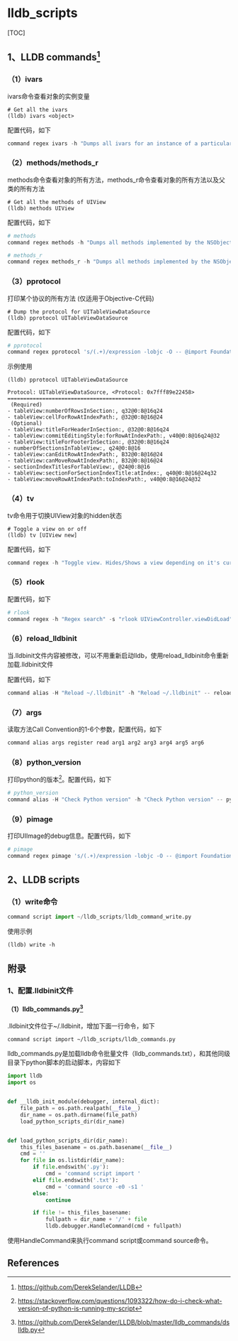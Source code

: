 # lldb_scripts
[TOC]



## 1、LLDB commands[^1]

### （1）ivars

ivars命令查看对象的实例变量

```shell
# Get all the ivars
(lldb) ivars <object>
```

配置代码，如下

```python
command regex ivars -h "Dumps all ivars for an instance of a particular class which inherits from NSObject (iOS, NSObject subclass only)" -s "ivars [UIView new]" -- 's/(.+)/expression -lobjc -O -- [%1 _ivarDescription]/'
```



### （2）methods/methods_r

methods命令查看对象的所有方法，methods_r命令查看对象的所有方法以及父类的所有方法

```shell
# Get all the methods of UIView
(lldb) methods UIView
```

配置代码，如下

```python
# methods
command regex methods -h "Dumps all methods implemented by the NSObject subclass (iOS, NSObject subclass only)" -s "methods UIView" -- 's/(.+)/expression -lobjc -O -- [%1 _shortMethodDescription]/'

# methods_r
command regex methods_r -h "Dumps all methods implemented by the NSObject subclass (iOS, NSObject subclass only)" -s "methods UIView" -- 's/(.+)/expression -lobjc -O -- [%1 _methodDescription]/'
```



### （3）pprotocol

打印某个协议的所有方法 (仅适用于Objective-C代码)

```shell
# Dump the protocol for UITableViewDataSource
(lldb) pprotocol UITableViewDataSource
```



配置代码，如下

```python
# pprotocol
command regex pprotocol 's/(.+)/expression -lobjc -O -- @import Foundation; NSMutableString *string = [NSMutableString string]; Protocol * prot = objc_getProtocol("%1"); [string appendFormat:@"\nProtocol: %s, %@\n", (char *)[prot name], (id)prot]; [string appendString:@"==========================================\n"]; for (int isRequired = 1; isRequired > -1; isRequired--) { [string appendFormat:@" (%@)\n", isRequired ? @"Required" : @"Optional"]; for (int isInstanceMethod = 0; isInstanceMethod < 2; isInstanceMethod++) { unsigned int ds_count = 0; struct objc_method_description * methods = (struct objc_method_description *)protocol_copyMethodDescriptionList(prot, (BOOL)isRequired, (BOOL)isInstanceMethod, &ds_count); for (int i = 0; i < ds_count; i++) { struct objc_method_description method = methods[i]; [string appendFormat:@"%@ %@, %s\n", isInstanceMethod ? @"-": @"+", NSStringFromSelector(method.name), method.types]; }}} string;/'
```



示例使用

```shell
(lldb) pprotocol UITableViewDataSource

Protocol: UITableViewDataSource, <Protocol: 0x7fff89e22458>
==========================================
 (Required)
- tableView:numberOfRowsInSection:, q32@0:8@16q24
- tableView:cellForRowAtIndexPath:, @32@0:8@16@24
 (Optional)
- tableView:titleForHeaderInSection:, @32@0:8@16q24
- tableView:commitEditingStyle:forRowAtIndexPath:, v40@0:8@16q24@32
- tableView:titleForFooterInSection:, @32@0:8@16q24
- numberOfSectionsInTableView:, q24@0:8@16
- tableView:canEditRowAtIndexPath:, B32@0:8@16@24
- tableView:canMoveRowAtIndexPath:, B32@0:8@16@24
- sectionIndexTitlesForTableView:, @24@0:8@16
- tableView:sectionForSectionIndexTitle:atIndex:, q40@0:8@16@24q32
- tableView:moveRowAtIndexPath:toIndexPath:, v40@0:8@16@24@32
```



### （4）tv

tv命令用于切换UIView对象的hidden状态

```shell
# Toggle a view on or off
(lldb) tv [UIView new]
```

配置代码，如下

```python
command regex -h "Toggle view. Hides/Shows a view depending on it's current state. You don't need to resume LLDB to see changes" -s "tv 0xUIViewAddress" -- tv 's/(.+)/expression -l objc -O -- @import QuartzCore; [%1 setHidden:!(BOOL)[%1 isHidden]]; (void)[CATransaction flush];/'
```



### （5）rlook

配置代码，如下

```python
# rlook
command regex -h "Regex search" -s "rlook UIViewController.viewDidLoad" -- rlook 's/(.+)/image lookup -rn %1/'
```



### （6）reload_lldbinit

当.lldbinit文件内容被修改，可以不用重新启动lldb，使用reload_lldbinit命令重新加载.lldbinit文件

配置代码，如下

```python
command alias -H "Reload ~/.lldbinit" -h "Reload ~/.lldbinit" -- reload_lldbinit command source ~/.lldbinit
```



### （7）args

读取方法Call Convention的1-6个参数，配置代码，如下

```python
command alias args register read arg1 arg2 arg3 arg4 arg5 arg6
```



### （8）python_version

打印python的版本[^3]。配置代码，如下

```python
# python_version
command alias -H "Check Python version" -h "Check Python version" -- python_version script import sys; print(sys.version)
```



### （9）pimage

打印UIImage的debug信息。配置代码，如下

```python
# pimage
command regex pimage 's/(.+)/expression -lobjc -O -- @import Foundation; NSMutableString *_debugInfoM_ = [NSMutableString string]; UIImage *_image_ = (UIImage *)%1; if ([_image_ isKindOfClass:[UIImage class]]) { NSString *_fileName_ = nil; NSString *_containerBundlePath_ = nil; if ([_image_ respondsToSelector:@selector(imageAsset)]) { UIImageAsset *imageAsset = _image_.imageAsset; _fileName_ = [imageAsset valueForKey:@"_assetName"]; _containerBundlePath_ = [imageAsset valueForKey:@"_containingBundle"]; } _debugInfoM_ = [[NSMutableString alloc] initWithFormat:@"<%@: %p> %@ %@ %@", [_image_ class], _image_, _fileName_, (id)NSStringFromCGSize(_image_.size), (NSString *)[_containerBundlePath_ bundlePath]]; } _debugInfoM_;/'
```







## 2、LLDB scripts



### （1）write命令

```python
command script import ~/lldb_scripts/lldb_command_write.py
```



使用示例

```shell 
(lldb) write -h
```





## 附录

### 1、配置.lldbinit文件

#### （1）lldb_commands.py[^2]

.lldbinit文件位于~/.lldbinit，增加下面一行命令，如下

```shell
command script import ~/lldb_scripts/lldb_commands.py
```

​       lldb_commands.py是加载lldb命令批量文件（lldb_commands.txt），和其他同级目录下python脚本的启动脚本，内容如下

```python
import lldb
import os


def __lldb_init_module(debugger, internal_dict):
    file_path = os.path.realpath(__file__)
    dir_name = os.path.dirname(file_path)
    load_python_scripts_dir(dir_name)


def load_python_scripts_dir(dir_name):
    this_files_basename = os.path.basename(__file__)
    cmd = ''
    for file in os.listdir(dir_name):
        if file.endswith('.py'):
            cmd = 'command script import '
        elif file.endswith('.txt'):
            cmd = 'command source -e0 -s1 '
        else:
            continue

        if file != this_files_basename:
            fullpath = dir_name + '/' + file
            lldb.debugger.HandleCommand(cmd + fullpath)
```

使用HandleCommand来执行command script或command source命令。





## References

[^1]:https://github.com/DerekSelander/LLDB

[^2]:https://github.com/DerekSelander/LLDB/blob/master/lldb_commands/dslldb.py

[^3]:https://stackoverflow.com/questions/1093322/how-do-i-check-what-version-of-python-is-running-my-script

